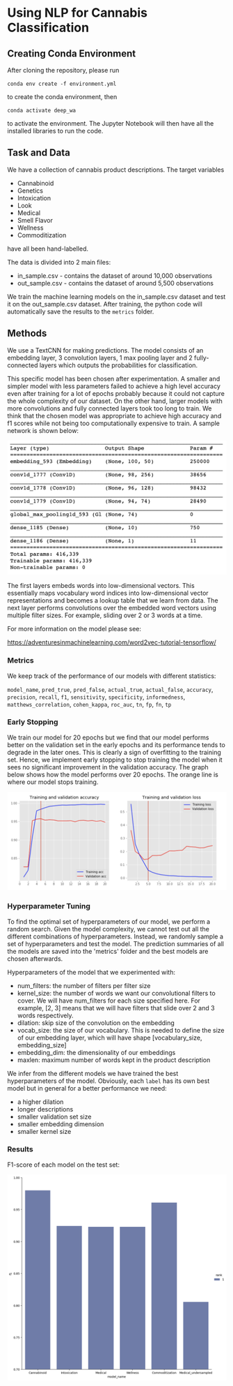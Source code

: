 # Using NLP for Cannabis Classification
## Creating Conda Environment
After cloning the repository, please run
```
conda env create -f environment.yml
```
to create the conda environment, then
```
conda activate deep_wa
```
to activate the environment. The Jupyter Notebook will then have all the installed libraries to run the code.

## Task and Data
We have a collection of cannabis product descriptions. The target variables 

* Cannabinoid
* Genetics
* Intoxication
* Look
* Medical
* Smell Flavor
* Wellness
* Commoditization

have all been hand-labelled.

The data is divided into 2 main files:
* in_sample.csv - contains the dataset of around 10,000 observations
* out_sample.csv - contains the dataset of around 5,500 observations

We train the machine learning models on the in_sample.csv dataset and test it on the out_sample.csv dataset. After training, the python code will automatically save the results to the `metrics` folder.

## Methods
We use a TextCNN for making predictions. The model consists of an embedding layer, 3 convolution layers, 1 max pooling layer and 2 fully-connected layers which outputs the probabilities for classification. 

This specific model has been chosen after experimentation. A smaller and simpler model with less parameters failed to achieve a high level accuracy even after training for a lot of epochs probably because it could not capture the whole complexity of our dataset. On the other hand, larger models with more convolutions and fully connected layers took too long to train. We think that the chosen model was appropriate to achieve high accuracy and f1 scores while not being too computationally expensive to train. A sample network is shown below:

![model architecture](images/model_architecture.png)

The first layers embeds words into low-dimensional vectors. This essentially maps vocabulary word indices into low-dimensional vector representations and becomes a lookup table that we learn from data. The next layer performs convolutions over the embedded word vectors using multiple filter sizes. For example, sliding over 2 or 3 words at a time.

For more information on the model please see:

https://adventuresinmachinelearning.com/word2vec-tutorial-tensorflow/


### Metrics
We keep track of the performance of our models with different statistics: 

`model_name`, `pred_true`, `pred_false`, `actual_true`, `actual_false`, `accuracy`, `precision`, `recall`, `f1`, `sensitivity`, `specificity`, `informedness`, `matthews_correlation`, `cohen_kappa`, `roc_auc`, `tn`, `fp`, `fn`, `tp`

### Early Stopping
We train our model for 20 epochs but we find that our model performs better on the validation set in the early epochs and its performance tends to degrade in the later ones. This is clearly a sign of overfitting to the training set. Hence, we implement early stopping to stop training the model when it sees no significant improvement in the validation accuracy. The graph below shows how the model performs over 20 epochs. The orange line is where our model stops training.

![Early Stopping Graph](images/early_stopping.png)

### Hyperparameter Tuning
To find the optimal set of hyperparameters of our model, we perform a random search. Given the model complexity, we cannot test out all the different combinations of hyperparameters. Instead, we randomly sample a set of hyperparameters and test the model. The prediction summaries of all the models are saved into the 'metrics' folder and the best models are chosen afterwards.

Hyperparameters of the model that we experimented with:
* num_filters: the number of filters per filter size
* kernel_size: the number of words we want our convolutional filters to cover. We will have num_filters for each size specified here. For example, [2, 3] means that we will have filters that slide over 2 and 3 words respectively.
* dilation: skip size of the convolution on the embedding
* vocab_size: the size of our vocabulary. This is needed to define the size of our embedding layer, which will have shape [vocabulary_size, embedding_size]
* embedding_dim: the dimensionality of our embeddings
* maxlen: maximum number of words kept in the product description

We infer from the different models we have trained the best hyperparameters of the model. Obviously, each `label` has its own best model but in general for a better performance we need:
* a higher dilation
* longer descriptions
* smaller validation set size
* smaller embedding dimension
* smaller kernel size

### Results
F1-score of each model on the test set:

![F1 Scores](images/test_f1_scores.png)
